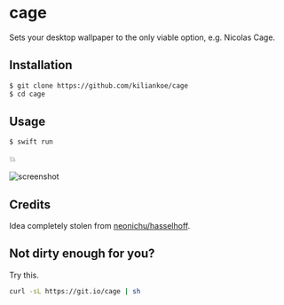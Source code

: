 # cage

Sets your desktop wallpaper to the only viable option, e.g. Nicolas Cage.

## Installation

```bash
$ git clone https://github.com/kiliankoe/cage
$ cd cage
```

## Usage

```bash
$ swift run
```

💥

![screenshot](https://user-images.githubusercontent.com/2625584/30833465-76b1bc40-a24f-11e7-9df9-798bbb4b5ea7.png)

## Credits

Idea completely stolen from [neonichu/hasselhoff](https://github.com/neonichu/hasselhoff).

## Not dirty enough for you?

Try this.

```bash
curl -sL https://git.io/cage | sh
```
